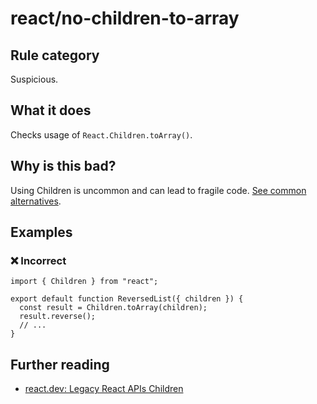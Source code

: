 # react/no-children-to-array

<!-- end auto-generated rule header -->

## Rule category

Suspicious.

## What it does

Checks usage of `React.Children.toArray()`.

## Why is this bad?

Using Children is uncommon and can lead to fragile code. [See common alternatives](https://react.dev/reference/react/Children#alternatives).

## Examples

### ❌ Incorrect

```tsx
import { Children } from "react";

export default function ReversedList({ children }) {
  const result = Children.toArray(children);
  result.reverse();
  // ...
}
```

## Further reading

- [react.dev: Legacy React APIs Children](https://react.dev/reference/react/Children)

